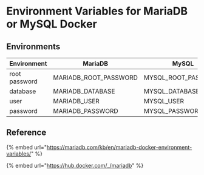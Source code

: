 # Environment Variables for MariaDB or MySQL Docker

## Environments

| Environment   | MariaDB                 | MySQL                 |
| ------------- | ----------------------- | --------------------- |
| root password | MARIADB\_ROOT\_PASSWORD | MYSQL\_ROOT\_PASSWORD |
| database      | MARIADB\_DATABASE       | MYSQL\_DATABASE       |
| user          | MARIADB\_USER           | MYSQL\_USER           |
| password      | MARIADB\_PASSWORD       | MYSQL\_PASSWORD       |

## Reference

{% embed url="https://mariadb.com/kb/en/mariadb-docker-environment-variables/" %}

{% embed url="https://hub.docker.com/_/mariadb" %}
